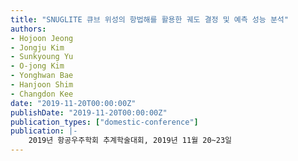 ```yaml
---
title: "SNUGLITE 큐브 위성의 항법해를 활용한 궤도 결정 및 예측 성능 분석"
authors:
- Hojoon Jeong
- Jongju Kim
- Sunkyoung Yu
- O-jong Kim
- Yonghwan Bae
- Hanjoon Shim
- Changdon Kee
date: "2019-11-20T00:00:00Z"
publishDate: "2019-11-20T00:00:00Z"
publication_types: ["domestic-conference"]
publication: |-
    2019년 항공우주학회 추계학술대회, 2019년 11월 20~23일
---
```

